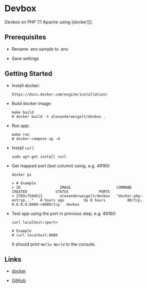 # Devbox

Devbox on PHP 7.1 Apache using [docker][].

## Prerequisites

-   Rename .env.sample to .env

-   Save settings

## Getting Started

-   Install docker:

        https://docs.docker.com/engine/installation/

-   Build docker image:

        make build
        # docker build -t alexanderweigelt/devbox .

-   Run app:

        make run
        # docker-compose up -d

-   Install `curl`:

        sudo apt-get install curl

-   Get mapped port (last column) using, e.g. 49160:

        docker ps

        > # Example
        > ID                  IMAGE                     COMMAND                  CREATED             STATUS              PORTS
        > 2703c7504513        alexanderweigelt/devbox   "docker-php-entryp..."   8 hours ago         Up 8 hours          80/tcp, 0.0.0.0:8080->8080/tcp   devbox

-   Test app using the port in previous step, e.g. 49160:

        curl localhost:<port>

        # Example
        # curl localhost:8080

    It should print `Hello World` to the console.

## Links

-   [docker](http://docker.io)

-   [GitHub](https://github.com/alexanderweigelt/Docker-devbox)
